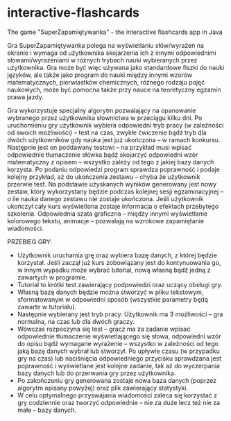 # interactive-flashcards
The game  "SuperZapamiętywanka" - the interactive flashcards app in Java

Gra SuperZapamiętywanka polega na wyświetlaniu słów/wyrażeń na ekranie i wymaga od użytkownika skojarzenia ich z innymi odpowiednimi słowami/wyrażeniami w różnych trybach nauki wybieranych przez użytkownika. Gra może być więc używana jako standardowe fiszki do nauki języków, ale także jako program do nauki między innymi wzorów matematycznych, pierwiastków chemicznych, różnego rodzaju pojęć
naukowych, może być pomocna także przy nauce na teoretyczny egzamin prawa jazdy.

Gra wykorzystuje specjalny algorytm pozwalający na opanowanie wybranego przez użytkownika słownictwa w przeciągu kilku dni. Po uruchomieniu gry użytkownik wybiera odpowiedni tryb pracy (w zależności od swoich możliwości) – test na czas, zwykłe ćwiczenie bądź tryb dla dwóch użytkowników gdy nauka jest już ukończona – w ramach konkursu. Następnie jest on poddawany testowi – na przykład musi wpisać odpowiednie tłumaczenie słówka bądź skojarzyć odpowiedni wzór matematyczny z opisem – wszystko zależy od tego z jakiej bazy danych korzysta. Po podaniu odpowiedzi program sprawdza poprawność i podaje kolejny przykład, aż do ukończenia zestawu – chyba że użytkownik przerwie test. Na podstawie uzyskanych wyników generowany jest nowy zestaw, który wykorzystany będzie podczas kolejnej sesji egzaminacyjnej – o ile nauka danego zestawu nie zostaje ukończona. Jeśli użytkownik ukończył cały kurs wyświetlona zostaje informacja o efektach przebytego szkolenia. Odpowiednia szata graficzna – między innymi wyświetlanie kolorowego tekstu, animacje – pozwalają na wzrokowe zapamiętanie wiadomości.

PRZEBIEG GRY:

- Użytkownik uruchamia grę oraz wybiera bazę danych, z której będzie korzystał. Jeśli zaczął już kurs zobowiązany jest do kontynuowania go, w innym wypadku może wybrać tutorial, nową własną bądź jedną z zawartych w programie. 
- Tutorial to krótki test zawierający podpowiedzi oraz uczący obsługi gry.
- Własną bazę danych będzie można stworzyć w pliku tekstowym, sformatowanym w odpowiedni sposób (wszystkie parametry będą zawarte w tutorialu).
- Następnie wybierany jest tryb pracy. Użytkownik ma 3 możliwości – gra normalna, na czas lub dla dwóch graczy.
- Wówczas rozpoczyna się test – gracz ma za zadanie wpisać odpowiednie tłumaczenie wyświetlającego się słowa, odpowiedni wzór do opisu bądź wymagane wyrażenie – wszystko w zależności od tego jaką bazę danych wybrał lub stworzył. Po upływie czasu (w przypadku gry na czas) lub naciśnięcia odpowiedniego przycisku sprawdzana jest poprawność i wyświetlane jest kolejne zadanie, tak aż do wyczerpania bazy danych lub do przerwania gry przez użytkownika.
- Po zakończeniu gry generowana zostaje nowa baza danych (poprzez algorytm opisany powyżej) oraz plik zawierający statystyki.
- W celu optymalnego przyswajania wiadomości zaleca się korzystać z gry codziennie oraz tworzyć odpowiednie – nie za duże lecz też nie za małe – bazy danych.


